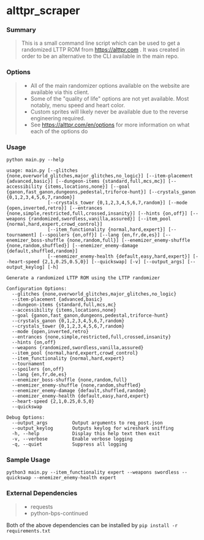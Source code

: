 # alttpr_scraper
### Summary
> This is a small command line script which can be used to get a randomized LTTP ROM from https://alttpr.com
.  It was created in order to be an alternative to the CLI available in the main repo.

### Options
> - All of the main randomizer options available on the website are available via this client.  
> - Some of the "quality of life" options are not yet available.  Most notably, menu speed and heart color.
> - Custom sprites will likely never be available due to the reverse engineering required.
> - See https://alttpr.com/en/options for more information on what each of the options do

### Usage
`python main.py --help`
```
usage: main.py [--glitches {none,overworld_glitches,major_glitches,no_logic}] [--item-placement {advanced,basic}] [--dungeon-items {standard,full,mcs,mc}] [--accessibility {items,locations,none}] [--goal {ganon,fast_ganon,dungeons,pedestal,triforce-hunt}] [--crystals_ganon {0,1,2,3,4,5,6,7,random}]
               [--crystals_tower {0,1,2,3,4,5,6,7,random}] [--mode {open,inverted,retro}] [--entrances {none,simple,restricted,full,crossed,insanity}] [--hints {on,off}] [--weapons {randomized,swordless,vanilla,assured}] [--item_pool {normal,hard,expert,crowd_control}]
               [--item_functionality {normal,hard,expert}] [--tournament] [--spoilers {on,off}] [--lang {en,fr,de,es}] [--enemizer_boss-shuffle {none,random,full}] [--enemizer_enemy-shuffle {none,random,shuffled}] [--enemizer_enemy-damage {default,shuffled,random}]
               [--enemizer_enemy-health {default,easy,hard,expert}] [--heart-speed {2,1,0.25,0.5,0}] [--quickswap] [-v] [--output_args] [--output_keylog] [-h]

Generate a randomized LTTP ROM using the LTTP randomizer

Configuration Options:
  --glitches {none,overworld_glitches,major_glitches,no_logic}
  --item-placement {advanced,basic}
  --dungeon-items {standard,full,mcs,mc}
  --accessibility {items,locations,none}
  --goal {ganon,fast_ganon,dungeons,pedestal,triforce-hunt}
  --crystals_ganon {0,1,2,3,4,5,6,7,random}
  --crystals_tower {0,1,2,3,4,5,6,7,random}
  --mode {open,inverted,retro}
  --entrances {none,simple,restricted,full,crossed,insanity}
  --hints {on,off}
  --weapons {randomized,swordless,vanilla,assured}
  --item_pool {normal,hard,expert,crowd_control}
  --item_functionality {normal,hard,expert}
  --tournament
  --spoilers {on,off}
  --lang {en,fr,de,es}
  --enemizer_boss-shuffle {none,random,full}
  --enemizer_enemy-shuffle {none,random,shuffled}
  --enemizer_enemy-damage {default,shuffled,random}
  --enemizer_enemy-health {default,easy,hard,expert}
  --heart-speed {2,1,0.25,0.5,0}
  --quickswap

Debug Options:
  --output_args         Output arguments to req_post.json
  --output_keylog       Outputs keylog for wireshark sniffing
  -h, --help            Display this help text then exit
  -v, --verbose         Enable verbose logging
  -q, --quiet           Suppress all logging
  ```
### Sample Usage
`python3 main.py --item_functionality expert --weapons swordless --quickswap --enemizer_enemy-health expert`

### External Dependencies
> - requests
> - python-bps-continued

Both of the above dependencies can be installed by `pip install -r requirements.txt`